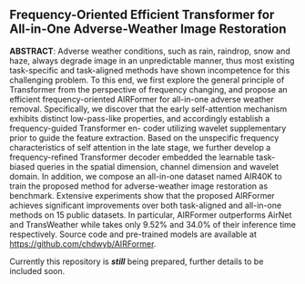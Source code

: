 ## Frequency-Oriented Efficient Transformer for All-in-One Adverse-Weather Image Restoration
**ABSTRACT**: Adverse weather conditions, such as rain, raindrop, snow and haze, always degrade image in an unpredictable manner, thus most existing task-specific and task-aligned methods have shown incompetence for this challenging problem. To this end, we first explore the general principle of Transformer from the perspective of frequency changing, and propose an efficient frequency-oriented AIRFormer for all-in-one adverse weather removal. Specifically, we discover that the early self-attention mechanism exhibits distinct low-pass-like properties, and accordingly establish a frequency-guided Transformer en- coder utilizing wavelet supplementary prior to guide the feature extraction. Based on the unspecific frequency characteristics of self attention in the late stage, we further develop a frequency-refined Transformer decoder embedded the learnable task-biased
queries in the spatial dimension, channel dimension and wavelet domain. In addition, we compose an all-in-one dataset named AIR40K to train the proposed method for adverse-weather image restoration as benchmark. Extensive experiments show that the proposed AIRFormer achieves significant improvements over both task-aligned and all-in-one methods on 15 public datasets. In particular, AIRFormer outperforms AirNet and TransWeather while takes only 9.52% and 34.0% of their inference time respectively. Source code and pre-trained models are available
at https://github.com/chdwyb/AIRFormer.



Currently this repository is ***still*** being prepared, further details to be included soon.



